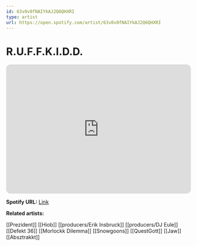 ```yaml
---
id: 63v0v0fNAIYkAJ2Q6QHXRI
type: artist
url: https://open.spotify.com/artist/63v0v0fNAIYkAJ2Q6QHXRI
---
```

# R.U.F.F.K.I.D.D.

<iframe style="border-radius:12px" src="https://open.spotify.com/embed/artist/63v0v0fNAIYkAJ2Q6QHXRI" width="100%" height="352" frameBorder="0" allowfullscreen="" allow="autoplay; clipboard-write; encrypted-media; fullscreen; picture-in-picture" loading="lazy"></iframe>

**Spotify URL:** [Link](https://open.spotify.com/artist/63v0v0fNAIYkAJ2Q6QHXRI)

**Related artists:**

[[Prezident]]
[[Hiob]]
[[producers/Erik Insbruck]]
[[producers/DJ Eule]]
[[Defekt 36]]
[[Morlockk Dilemma]]
[[Snowgoons]]
[[QuestGott]]
[[Jaw]]
[[Absztrakkt]]
